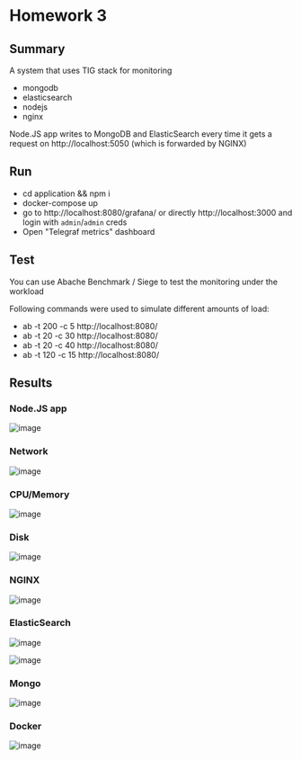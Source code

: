 # Homework 3

## Summary

A system that uses TIG stack for monitoring
- mongodb
- elasticsearch
- nodejs
- nginx

Node.JS app writes to MongoDB and ElasticSearch every time it gets a request on http://localhost:5050 (which is forwarded by NGINX)

## Run
- cd application && npm i
- docker-compose up
- go to http://localhost:8080/grafana/ or directly http://localhost:3000 and login with `admin`/`admin` creds
- Open "Telegraf metrics" dashboard

## Test

You can use Abache Benchmark / Siege to test the monitoring under the workload

Following commands were used to simulate different amounts of load:

- ab -t 200 -c 5 http://localhost:8080/
- ab -t 20 -c 30 http://localhost:8080/
- ab -t 20 -c 40 http://localhost:8080/
- ab -t 120 -c 15 http://localhost:8080/

## Results

### Node.JS app
![image](https://github.com/neronasee/prjctr/assets/15675643/145df1e0-11f8-4017-b117-e7af62ccc622)

### Network
![image](https://github.com/neronasee/prjctr/assets/15675643/21d8fc49-78c7-43c5-8ad6-7a0012f7c475)

### CPU/Memory
![image](https://github.com/neronasee/prjctr/assets/15675643/b37cec73-ac64-4135-ab60-8923d9ee400c)

### Disk
![image](https://github.com/neronasee/prjctr/assets/15675643/6cabaf73-8d8f-4882-84bb-0a437c216ea0)



### NGINX

![image](https://github.com/neronasee/prjctr/assets/15675643/fb161a05-e67e-4437-9c78-a7bb12bf9707)


### ElasticSearch

![image](https://github.com/neronasee/prjctr/assets/15675643/5aad2e24-dc50-47b0-bde8-5c4d42b7d47a)

![image](https://github.com/neronasee/prjctr/assets/15675643/9ae3dd5b-d520-4ad9-8198-163a72e59eb9)


### Mongo

![image](https://github.com/neronasee/prjctr/assets/15675643/44d7c98a-f598-488e-8d69-ce543ce6c624)


### Docker

![image](https://github.com/neronasee/prjctr/assets/15675643/4f628daf-0336-45de-acd5-7521817464ed)


